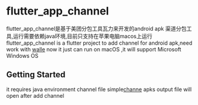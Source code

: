 # flutter_app_channel

 flutter_app_channel是基于美团分包工具瓦力来开发的android apk 渠道分包工具,运行需要依赖java环境,目前只支持在苹果电脑macos上运行
 flutter_app_channel is a flutter project to add channel for android apk,need work with [walle](https://github.com/Meituan-Dianping/walle) 
 now it just can run on macOS ,it will support Microsoft Windows OS  

## Getting Started


it requires java environment
channel file simple[channe](https://github.com/Meituan-Dianping/walle/blob/master/app/channel)
apks output file will open after add channel
